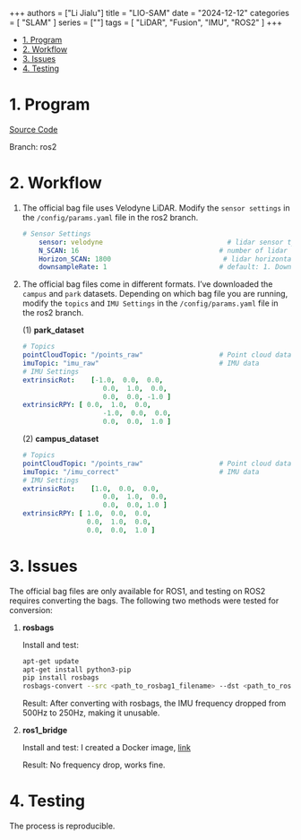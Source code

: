 +++
authors = ["Li Jialu"]
title = "LIO-SAM"
date = "2024-12-12"
categories = [
    "SLAM"
]
series = [""]
tags = [
   "LiDAR", "Fusion", "IMU", "ROS2"
]
+++

- [1. Program](#1-program)
- [2. Workflow](#2-workflow)
- [3. Issues](#3-issues)
- [4. Testing](#4-testing)

# 1. Program

[Source Code](https://github.com/TixiaoShan/LIO-SAM/tree/master?tab=readme-ov-file#sample-datasets)

Branch: ros2

# 2. Workflow

1. The official bag file uses Velodyne LiDAR. Modify the `sensor settings` in the `/config/params.yaml` file in the ros2 branch.

    ```yaml
    # Sensor Settings
        sensor: velodyne                               # lidar sensor type, can be 'velodyne', 'ouster', or 'livox'
        N_SCAN: 16                                   # number of lidar channels (e.g., Velodyne/Ouster: 16, 32, 64, 128, Livox Horizon: 6)
        Horizon_SCAN: 1800                            # lidar horizontal resolution (Velodyne: 1800, Ouster: 512, 1024, 2048, Livox Horizon: 4000)
        downsampleRate: 1                            # default: 1. Downsample your data if it’s too large
    ```

2. The official bag files come in different formats. I’ve downloaded the `campus` and `park` datasets. Depending on which bag file you are running, modify the `topics` and `IMU Settings` in the `/config/params.yaml` file in the ros2 branch.

    (1) **park_dataset**

    ```yaml
    # Topics
    pointCloudTopic: "/points_raw"                   # Point cloud data
    imuTopic: "imu_raw"                              # IMU data
    # IMU Settings
    extrinsicRot:    [-1.0,  0.0,  0.0,
                        0.0,  1.0,  0.0,
                        0.0,  0.0, -1.0 ]
    extrinsicRPY: [ 0.0,  1.0,  0.0,
                        -1.0,  0.0,  0.0,
                        0.0,  0.0,  1.0 ]
    ```

    (2) **campus_dataset**

    ```yaml
    # Topics
    pointCloudTopic: "/points_raw"                   # Point cloud data
    imuTopic: "/imu_correct"                         # IMU data
    # IMU Settings
    extrinsicRot:    [1.0,  0.0,  0.0,
                        0.0,  1.0,  0.0,
                        0.0,  0.0, 1.0 ]
    extrinsicRPY: [ 1.0,  0.0,  0.0,
                    0.0,  1.0,  0.0,
                    0.0,  0.0,  1.0 ]
    ```

# 3. Issues

The official bag files are only available for ROS1, and testing on ROS2 requires converting the bags. The following two methods were tested for conversion:

1. **rosbags**

    Install and test:
    ```bash
    apt-get update
    apt-get install python3-pip
    pip install rosbags
    rosbags-convert --src <path_to_rosbag1_filename> --dst <path_to_ros2bag_filename>  # Convert the bag file
    ```

    Result: After converting with rosbags, the IMU frequency dropped from 500Hz to 250Hz, making it unusable.

2. **ros1_bridge**

    Install and test: I created a Docker image, [link](https://github.com/heirenlop/ros1_bridge_docker)

    Result: No frequency drop, works fine.

# 4. Testing

The process is reproducible.
